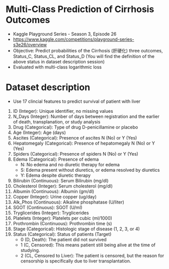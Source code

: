 # Multi-Class Prediction of Cirrhosis Outcomes
* Kaggle Playground Series - Season 3, Episode 26
* https://www.kaggle.com/competitions/playground-series-s3e26/overview
* Objective: Predict probabilities of the Cirrhosis (肝硬化) three outcomes, Status_C, Status_CL, and Status_D (You will find the definition of the above status in dataset description session) 
* Evaluated with multi-class logarithmic loss

# Dataset description
* Use 17 clincial features to predict survival of patient with liver
1. ID (Integer): Unique identifier, no missing values
2. N_Days (Integer): Number of days between registration and the earlier of death, transplanation, or study analysis
3. Drug (Categorical): Type of drug D-penicillamine or placebo
4. Age (Integer): Age (days)
5. Ascites (Categorical): Presence of ascites N (No) or Y (Yes)
6. Hepatomegaly (Categorical): Presence of hepatomegaly N (No) or Y (Yes)
7. Spiders (Categorical): Presence of spiders N (No) or Y (Yes)
8. Edema (Categorical): Presence of edema 
   * N: No edema and no diuretic therapy for edema
   * S: Edema present without diuretics, or edema resolved by diuretics
   * Y: Edema despite diuretic therapy
9. Bilirubin (Continuous): Serum Bilirubin (mg/dl)
10. Cholesterol (Integer): Serum cholesterol (mg/dl)
11. Albumin (Continuous): Albumin (gm/dl)
12. Copper (Integer): Urine copper (ug/day)
13. Alk_Phos (Continuous): Alkaline phosphatase (U/liter)
14. SGOT (Continuous): SGOT (U/ml)
15. Tryglicerides (Integer): Tryglicerides
16. Platelets (Integer): Platelets per cubic (ml/1000)
17. Prothrombin (Continuous): Prothrombin time (s)
18. Stage (Categorical): Histologic stage of disease (1, 2, 3, or 4)
19. Status (Categorical): Status of patients (Target)
    * 0 (D, Death):  The patient did not survived
    * 1 (C, Censored): This means patient still being alive at the time of studying.
    * 2 (CL, Censored to Liver): The patient is censored, but the reason for censorship is specifically due to liver transplantation.

